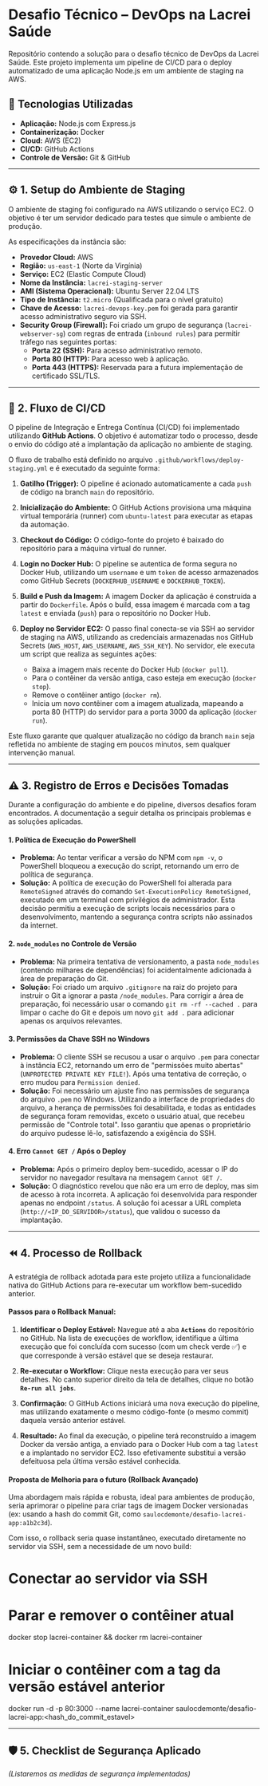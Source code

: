 # Desafio Técnico – DevOps na Lacrei Saúde

Repositório contendo a solução para o desafio técnico de DevOps da Lacrei Saúde. Este projeto implementa um pipeline de CI/CD para o deploy automatizado de uma aplicação Node.js em um ambiente de staging na AWS.

## 🚀 Tecnologias Utilizadas

- **Aplicação:** Node.js com Express.js
- **Containerização:** Docker
- **Cloud:** AWS (EC2)
- **CI/CD:** GitHub Actions
- **Controle de Versão:** Git & GitHub

---

## ⚙️ 1. Setup do Ambiente de Staging

O ambiente de staging foi configurado na AWS utilizando o serviço EC2. O objetivo é ter um servidor dedicado para testes que simule o ambiente de produção.

As especificações da instância são:

- **Provedor Cloud:** AWS
- **Região:** `us-east-1` (Norte da Virgínia)
- **Serviço:** EC2 (Elastic Compute Cloud)
- **Nome da Instância:** `lacrei-staging-server`
- **AMI (Sistema Operacional):** Ubuntu Server 22.04 LTS
- **Tipo de Instância:** `t2.micro` (Qualificada para o nível gratuito)
- **Chave de Acesso:** `lacrei-devops-key.pem` foi gerada para garantir acesso administrativo seguro via SSH.
- **Security Group (Firewall):** Foi criado um grupo de segurança (`lacrei-webserver-sg`) com regras de entrada (`inbound rules`) para permitir tráfego nas seguintes portas:
  - **Porta 22 (SSH):** Para acesso administrativo remoto.
  - **Porta 80 (HTTP):** Para acesso web à aplicação.
  - **Porta 443 (HTTPS):** Reservada para a futura implementação de certificado SSL/TLS.

---

## 🔄 2. Fluxo de CI/CD

O pipeline de Integração e Entrega Contínua (CI/CD) foi implementado utilizando **GitHub Actions**. O objetivo é automatizar todo o processo, desde o envio do código até a implantação da aplicação no ambiente de staging.

O fluxo de trabalho está definido no arquivo `.github/workflows/deploy-staging.yml` e é executado da seguinte forma:

1.  **Gatilho (Trigger):** O pipeline é acionado automaticamente a cada `push` de código na branch `main` do repositório.

2.  **Inicialização do Ambiente:** O GitHub Actions provisiona uma máquina virtual temporária (runner) com `ubuntu-latest` para executar as etapas da automação.

3.  **Checkout do Código:** O código-fonte do projeto é baixado do repositório para a máquina virtual do runner.

4.  **Login no Docker Hub:** O pipeline se autentica de forma segura no Docker Hub, utilizando um `username` e um `token` de acesso armazenados como GitHub Secrets (`DOCKERHUB_USERNAME` e `DOCKERHUB_TOKEN`).

5.  **Build e Push da Imagem:** A imagem Docker da aplicação é construída a partir do `Dockerfile`. Após o build, essa imagem é marcada com a tag `latest` e enviada (`push`) para o repositório no Docker Hub.

6.  **Deploy no Servidor EC2:** O passo final conecta-se via SSH ao servidor de staging na AWS, utilizando as credenciais armazenadas nos GitHub Secrets (`AWS_HOST`, `AWS_USERNAME`, `AWS_SSH_KEY`). No servidor, ele executa um script que realiza as seguintes ações:
    * Baixa a imagem mais recente do Docker Hub (`docker pull`).
    * Para o contêiner da versão antiga, caso esteja em execução (`docker stop`).
    * Remove o contêiner antigo (`docker rm`).
    * Inicia um novo contêiner com a imagem atualizada, mapeando a porta 80 (HTTP) do servidor para a porta 3000 da aplicação (`docker run`).

Este fluxo garante que qualquer atualização no código da branch `main` seja refletida no ambiente de staging em poucos minutos, sem qualquer intervenção manual.

---

## ⚠️ 3. Registro de Erros e Decisões Tomadas

Durante a configuração do ambiente e do pipeline, diversos desafios foram encontrados. A documentação a seguir detalha os principais problemas e as soluções aplicadas.

#### 1. Política de Execução do PowerShell
- **Problema:** Ao tentar verificar a versão do NPM com `npm -v`, o PowerShell bloqueou a execução do script, retornando um erro de política de segurança.
- **Solução:** A política de execução do PowerShell foi alterada para `RemoteSigned` através do comando `Set-ExecutionPolicy RemoteSigned`, executado em um terminal com privilégios de administrador. Esta decisão permitiu a execução de scripts locais necessários para o desenvolvimento, mantendo a segurança contra scripts não assinados da internet.

#### 2. `node_modules` no Controle de Versão
- **Problema:** Na primeira tentativa de versionamento, a pasta `node_modules` (contendo milhares de dependências) foi acidentalmente adicionada à área de preparação do Git.
- **Solução:** Foi criado um arquivo `.gitignore` na raiz do projeto para instruir o Git a ignorar a pasta `/node_modules`. Para corrigir a área de preparação, foi necessário usar o comando `git rm -rf --cached .` para limpar o cache do Git e depois um novo `git add .` para adicionar apenas os arquivos relevantes.

#### 3. Permissões da Chave SSH no Windows
- **Problema:** O cliente SSH se recusou a usar o arquivo `.pem` para conectar à instância EC2, retornando um erro de "permissões muito abertas" (`UNPROTECTED PRIVATE KEY FILE!`). Após uma tentativa de correção, o erro mudou para `Permission denied`.
- **Solução:** Foi necessário um ajuste fino nas permissões de segurança do arquivo `.pem` no Windows. Utilizando a interface de propriedades do arquivo, a herança de permissões foi desabilitada, e todas as entidades de segurança foram removidas, exceto o usuário atual, que recebeu permissão de "Controle total". Isso garantiu que apenas o proprietário do arquivo pudesse lê-lo, satisfazendo a exigência do SSH.

#### 4. Erro `Cannot GET /` Após o Deploy
- **Problema:** Após o primeiro deploy bem-sucedido, acessar o IP do servidor no navegador resultava na mensagem `Cannot GET /`.
- **Solução:** O diagnóstico revelou que não era um erro de deploy, mas sim de acesso à rota incorreta. A aplicação foi desenvolvida para responder apenas no endpoint `/status`. A solução foi acessar a URL completa (`http://<IP_DO_SERVIDOR>/status`), que validou o sucesso da implantação.

---

## ⏪ 4. Processo de Rollback

A estratégia de rollback adotada para este projeto utiliza a funcionalidade nativa do GitHub Actions para re-executar um workflow bem-sucedido anterior.

#### Passos para o Rollback Manual:

1.  **Identificar o Deploy Estável:** Navegue até a aba **`Actions`** do repositório no GitHub. Na lista de execuções de workflow, identifique a última execução que foi concluída com sucesso (com um check verde ✅) e que corresponde à versão estável que se deseja restaurar.

2.  **Re-executar o Workflow:** Clique nesta execução para ver seus detalhes. No canto superior direito da tela de detalhes, clique no botão **`Re-run all jobs`**.

3.  **Confirmação:** O GitHub Actions iniciará uma nova execução do pipeline, mas utilizando exatamente o mesmo código-fonte (o mesmo commit) daquela versão anterior estável.

4.  **Resultado:** Ao final da execução, o pipeline terá reconstruído a imagem Docker da versão antiga, a enviado para o Docker Hub com a tag `latest` e a implantado no servidor EC2. Isso efetivamente substitui a versão defeituosa pela última versão estável conhecida.

#### Proposta de Melhoria para o futuro (Rollback Avançado)

Uma abordagem mais rápida e robusta, ideal para ambientes de produção, seria aprimorar o pipeline para criar tags de imagem Docker versionadas (ex: usando a hash do commit Git, como `saulocdemonte/desafio-lacrei-app:a1b2c3d`).

Com isso, o rollback seria quase instantâneo, executado diretamente no servidor via SSH, sem a necessidade de um novo build:

# Conectar ao servidor via SSH
# Parar e remover o contêiner atual
docker stop lacrei-container && docker rm lacrei-container
# Iniciar o contêiner com a tag da versão estável anterior
docker run -d -p 80:3000 --name lacrei-container saulocdemonte/desafio-lacrei-app:<hash_do_commit_estavel>

---

## 🛡️ 5. Checklist de Segurança Aplicado

*(Listaremos as medidas de segurança implementadas)*